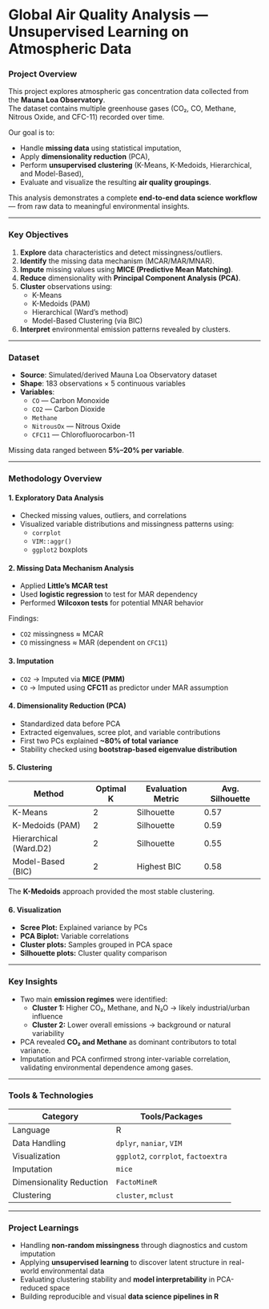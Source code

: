 # Global Air Quality Analysis — Unsupervised Learning on Atmospheric Data

### Project Overview
This project explores atmospheric gas concentration data collected from the **Mauna Loa Observatory**.  
The dataset contains multiple greenhouse gases (CO₂, CO, Methane, Nitrous Oxide, and CFC-11) recorded over time.  

Our goal is to:
- Handle **missing data** using statistical imputation,
- Apply **dimensionality reduction** (PCA),
- Perform **unsupervised clustering** (K-Means, K-Medoids, Hierarchical, and Model-Based),
- Evaluate and visualize the resulting **air quality groupings**.

This analysis demonstrates a complete **end-to-end data science workflow** — from raw data to meaningful environmental insights.

---

### Key Objectives
1. **Explore** data characteristics and detect missingness/outliers.  
2. **Identify** the missing data mechanism (MCAR/MAR/MNAR).  
3. **Impute** missing values using **MICE (Predictive Mean Matching)**.  
4. **Reduce** dimensionality with **Principal Component Analysis (PCA)**.  
5. **Cluster** observations using:
   - K-Means  
   - K-Medoids (PAM)  
   - Hierarchical (Ward’s method)  
   - Model-Based Clustering (via BIC)  
6. **Interpret** environmental emission patterns revealed by clusters.

---

### Dataset
- **Source**: Simulated/derived Mauna Loa Observatory dataset  
- **Shape**: 183 observations × 5 continuous variables  
- **Variables**:
  - `CO` — Carbon Monoxide  
  - `CO2` — Carbon Dioxide  
  - `Methane`  
  - `NitrousOx` — Nitrous Oxide  
  - `CFC11` — Chlorofluorocarbon-11  

Missing data ranged between **5%–20% per variable**.

---

### Methodology Overview

#### 1️. Exploratory Data Analysis
- Checked missing values, outliers, and correlations  
- Visualized variable distributions and missingness patterns using:
  - `corrplot`
  - `VIM::aggr()`
  - `ggplot2` boxplots  

#### 2️. Missing Data Mechanism Analysis
- Applied **Little’s MCAR test**  
- Used **logistic regression** to test for MAR dependency  
- Performed **Wilcoxon tests** for potential MNAR behavior  

Findings:
- `CO2` missingness ≈ MCAR  
- `CO` missingness ≈ MAR (dependent on `CFC11`)

#### 3️. Imputation
- `CO2` → Imputed via **MICE (PMM)**  
- `CO` → Imputed using **CFC11** as predictor under MAR assumption  

#### 4️. Dimensionality Reduction (PCA)
- Standardized data before PCA  
- Extracted eigenvalues, scree plot, and variable contributions  
- First two PCs explained **~80% of total variance**  
- Stability checked using **bootstrap-based eigenvalue distribution**

#### 5️. Clustering
| Method | Optimal K | Evaluation Metric | Avg. Silhouette |
|--------|-------------|------------------|-----------------|
| K-Means | 2 | Silhouette | 0.57 |
| K-Medoids (PAM) | 2 | Silhouette | 0.59 |
| Hierarchical (Ward.D2) | 2 | Silhouette | 0.55 |
| Model-Based (BIC) | 2 | Highest BIC | 0.58 |

The **K-Medoids** approach provided the most stable clustering.

#### 6️. Visualization
- **Scree Plot:** Explained variance by PCs  
- **PCA Biplot:** Variable correlations  
- **Cluster plots:** Samples grouped in PCA space  
- **Silhouette plots:** Cluster quality comparison  

---

### Key Insights
- Two main **emission regimes** were identified:
  - **Cluster 1:** Higher CO₂, Methane, and N₂O → likely industrial/urban influence  
  - **Cluster 2:** Lower overall emissions → background or natural variability  
- PCA revealed **CO₂ and Methane** as dominant contributors to total variance.
- Imputation and PCA confirmed strong inter-variable correlation, validating environmental dependence among gases.

---

### Tools & Technologies
| Category | Tools/Packages |
|-----------|----------------|
| Language | R |
| Data Handling | `dplyr`, `naniar`, `VIM` |
| Visualization | `ggplot2`, `corrplot`, `factoextra` |
| Imputation | `mice` |
| Dimensionality Reduction | `FactoMineR` |
| Clustering | `cluster`, `mclust` |

---

### Project Learnings
- Handling **non-random missingness** through diagnostics and custom imputation  
- Applying **unsupervised learning** to discover latent structure in real-world environmental data  
- Evaluating clustering stability and **model interpretability** in PCA-reduced space  
- Building reproducible and visual **data science pipelines in R**
